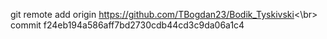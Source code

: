 git remote add origin https://github.com/TBogdan23/Bodik_Tyskivski<\br>
commit f24eb194a586aff7bd2730cdb44cd3c9da06a1c4